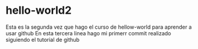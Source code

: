 # hello-world2
Esta es la segunda vez que hago el curso de hellow-world para aprender a usar github
En esta tercera linea hago mi primerr commit realizado siguiendo el tutorial de github
